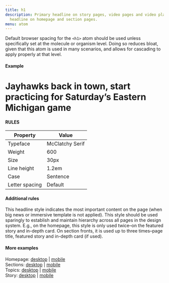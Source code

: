 ```yaml
---
title: h1
description: Primary headline on story pages, video pages and video playlists. Lead
  headline on homepage and section pages.
menu: atom
---
```

Default browser spacing for the `<h1>` atom should be used unless specifically set at the molecule or organism level. Doing so reduces bloat, given that this atom is used in many scenarios, and allows for cascading to apply properly at that level.

#### Example
<div>
  <h1>Jayhawks back in town, start practicing for Saturday’s Eastern Michigan game</h1>
</div>

#### RULES

Property | Value
--- | ---
Typeface | McClatchy Serif
Weight | 600
Size | 30px
Line height | 1.2em
Case | Sentence
Letter spacing | Default

#### Additional rules
This headline style indicates the most important content on the page (when big news or immersive template is not applied). This style should be used sparingly to establish and maintain hierarchy across all pages in the design system. E.g., on the homepage, this style is only used twice–on the featured story and in-depth card. On section fronts, it is used up to three times–page title, featured story and in-depth card (if used). 

#### More examples
Homepage: [desktop](https://mcclatchy.invisionapp.com/d/main#/console/13696057/285565041/preview) | [mobile](https://mcclatchy.invisionapp.com/d/main#/console/13696072/285563064/preview)  
Sections: [desktop](https://mcclatchy.invisionapp.com/d/main#/console/15180335/315619120/preview) | [mobile](https://mcclatchy.invisionapp.com/d/main#/console/15180358/315619455/preview)  
Topics: [desktop](https://mcclatchy.invisionapp.com/d/main#/console/15180335/315619159/preview) | [mobile](https://mcclatchy.invisionapp.com/d/main#/console/15180358/315619497/preview)  
Story: [desktop](https://mcclatchy.invisionapp.com/d/main#/console/14645347/306714404/preview) | [mobile](https://mcclatchy.invisionapp.com/d/main#/console/14656268/304778515/preview)
